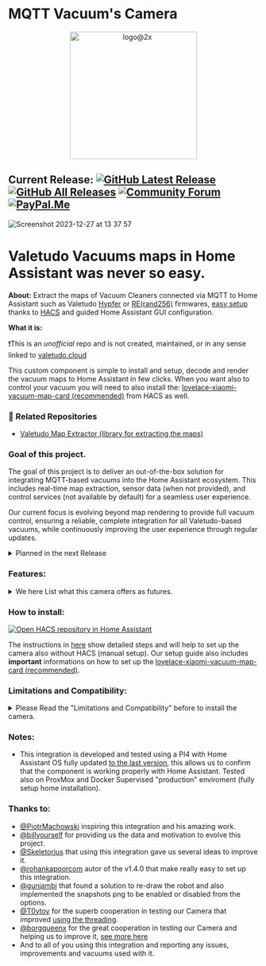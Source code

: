 [releases_shield]: https://img.shields.io/github/release/sca075/mqtt_vacuum_camera.svg?style=popout
[latest_release]: https://github.com/sca075/mqtt_vacuum_camera/releases/latest

[releases]: https://github.com/sca075/mqtt_vacuum_camera/releases
[downloads_total_shield]: https://img.shields.io/github/downloads/sca075/mqtt_vacuum_camera/total

[community_forum_shield]: https://img.shields.io/static/v1.svg?label=%20&message=Forum&style=popout&color=41bdf5&logo=HomeAssistant&logoColor=white
[community_forum]: https://community.home-assistant.io/t/valetudo-vacuums-map-camera-for-home-assistant/600182/19

[paypal_me_shield]: https://img.shields.io/static/v1.svg?label=%20&message=PayPal.Me&logo=paypal
[paypal_me]: https://paypal.me/gsca075


# MQTT Vacuum's Camera
<p align="center">
  <img width="256" alt="logo@2x" src="https://github.com/sca075/mqtt_vacuum_camera/assets/82227818/0c623494-2844-4ed9-a246-0ad27f32503e">
</p>


## Current Release: [![GitHub Latest Release][releases_shield]][latest_release] [![GitHub All Releases][downloads_total_shield]][releases] [![Community Forum][community_forum_shield]][community_forum] [![PayPal.Me][paypal_me_shield]][paypal_me]

![Screenshot 2023-12-27 at 13 37 57](https://github.com/sca075/valetudo_vacuum_camera/assets/82227818/4f1f76ee-b507-4fde-b1bd-32e6980873cb)

# Valetudo Vacuums maps in Home Assistant was never so easy.

**About:**
Extract the maps of Vacuum Cleaners connected via MQTT to Home Assistant such as Valetudo [Hypfer](https://valetudo.cloud/) or [RE(rand256)](https://github.com/rand256/valetudo) firmwares, [easy setup](./docs/install.md) thanks to [HACS](https://hacs.xyz/)  and guided Home Assistant GUI configuration.

**What it is:**

❗This is an _unofficial_ repo and is not created, maintained, or in any sense linked to [valetudo.cloud](https://valetudo.cloud)

This custom component is simple to install and setup, decode and render the vacuum maps to Home Assistant in few clicks.
When you want also to control your vacuum you will need to also install the:
[lovelace-xiaomi-vacuum-map-card (recommended)](https://github.com/PiotrMachowski/lovelace-xiaomi-vacuum-map-card) from HACS as well.

### 🔗 Related Repositories

- [Valetudo Map Extractor (library for extracting the maps)](https://github.com/sca075/Python-package-valetudo-map-parser)

### Goal of this project.
The goal of this project is to deliver an out-of-the-box solution for integrating MQTT-based vacuums into the Home Assistant ecosystem. 
This includes real-time map extraction, sensor data (when not provided), and control services (not available by default)
for a seamless user experience.

Our current focus is evolving beyond map rendering to provide full vacuum control, ensuring a reliable, complete integration for all Valetudo-based vacuums, while continuously improving the user experience through regular updates.  
<details>
   <summary>Planned in the next Release</summary>

Would be really appreciated your kind help and understanding.
The next release isn't planned yet, there are serius refactoring to do.
If you want to contribute, please consider joining our efforts.

#### 2025.x.0 - **Refactoring and New Additions**

- This release will be postponed till below is completed and tested.
- **Changes**
  - Refactored the code to improve readability and maintainability.
  - Remove file operation routines not required for logging export.
- **Features / Improvements :**
  - Enable loading and saving of maps via services by fully integrating with  [MapLoader](https://github.com/pkoehlers/maploader).
  - Add options for Area and Floor management.
  - Option to resize the Robot? maybe ;)
</details>


### Features:
<details><summary> We here List what this camera offers as futures.</summary>

1) All Valetudo equipped vacuums are supported.
2) Supported languages (English, Arabic, Chinese, Czech, Dutch, French, German, Italian, Japanese, Polish, Norwegian, Russian, Spanish, Swedish).
3) **Automatically Generate the calibration points for the lovelace-xiaomi-vacuum-map-card** to ensure full compatibility to this user-friendly card.
4) **Automatically Generate rooms based configuration when vacuum support this functionality**, this will allow you to configure the rooms quickly on the [lovelace-xiaomi-vacuum-map-card](https://github.com/PiotrMachowski/lovelace-xiaomi-vacuum-map-card).
5) **The camera take automatically [snapshots](./docs/snapshots.md) (when the vacuum idle/ error / docked)**. It is also possible to save a snapshot using the Action from Home Assistant with the file name and location you want to use. By the default the snapshot is saved in the www folder of Home Assistant. If the snapshot is disabled from Image Options the png will be deleted automatically.
   ```
   service: camera.snapshot
   target:
     entity_id: camera.valetudo_your_vacuum_camera
   data:
     filename: /config/www/REPLACE_ME.png
   ```
6) **Change the image options** directly form the Home Assistant integration UI with a simple click on the integration configuration.
   - **Image Rotation**: 0, 90, 180, 270 (default is 0).
   - [**Trim automatically the images**](./docs/croping_trimming.md). The standard Valetudo images size 5210x5210 or more, are resized automatically (At boot the camera trims and reduces the images sizes). Default margins are 150 pixels, you can customize this value from the image options.
   - Base colors are the **colors for robot, charger, walls, background, zones etc**.
   - **Rooms colors**, Room 1 is actually also the Floor color (for vacuum that do not support rooms).
   - **[Transparency level](./docs/transparency.md) for all elements and rooms** colours can be also customize.
   - It is possible to **display on the image the vacuum status**, this option add a vacuum status text at the top left of the image. Status and room where the vacuum is will be display on the text filed.
7) This integration make possible to **render multiple vacuums** as per each camera will be named with the vacuum name (example: vacuum.robot1 = camera.robot1_camera.. vacuum.robotx = camera.robotx_camera)
8) The camera as all cameras in HA **supports the ON/OFF service**, it is possible to *suspend and resume the camera streem as desired*.
9) In the attributes is possible to get on what room the vacuum is.
10) No Go, Virtual Walls, Zone Clean, Active Segments and Obstacles are draw on the map when available.
11) [Auto Zooming the room (segment)](./docs/auto_zoom.md) when the vacuum is cleaning it.
12) Support Actions "reload" and "reset_trims" implemented for changing the camera settings without restarting Home Assistant.
13) Rand256 sensors are pre-configured from the integration, this will allow you to have all the sensors available in Home Assistant.
14) Added the [**Actions**](./docs/actions.md) for Rand256 / Hypfer to control the vacuums without to format the MQTT messages.
15) [Obstacles](./docs/obstacles_detection.md) are displayed on the map when available. When the vacuum support  ```ObstaclesImage``` is also possible to view the obstacles images.
</details>


### How to install:

[![Open HACS repository in Home Assistant](https://my.home-assistant.io/badges/hacs_repository.svg)](https://my.home-assistant.io/redirect/hacs_repository/?owner=sca075&repository=mqtt_vacuum_camera&category=integration)

The instructions in [here](./docs/install.md) show detailed steps and will help to set up the camera also without HACS (manual setup).
Our setup guide also includes **important** informations on how to set up the [lovelace-xiaomi-vacuum-map-card (recommended)](https://github.com/PiotrMachowski/lovelace-xiaomi-vacuum-map-card).


### Limitations and Compatibility:
<details>
   <summary>
      Please Read the "Limitations and Compatibility" before to install the camera.
   </summary>

I kindly ask for your understanding regarding any limitations you may encounter with this custom component (please read also
our [**notice**](./NOTICE.txt)).
While it's been extensively tested on a PI4 8GB and now also on ProxMox VE, hardware below PI4 8GB may face issues. **Your feedback on such platforms is invaluable**;
please report any problems you encounter.
As a team of one, I'm diligently working to address compatibility across all environments, but this process takes time. In the interim, you can utilize [ValetudoPNG](https://github.com/erkexzcx/valetudopng) as an alternative on unsupported platforms.
Your support in making this component compatible with all environments is greatly appreciated. If you'd like to contribute, whether through code or time, please consider joining our efforts.
For further details on how the camera operates and how you can contribute, refer to the Wiki section of this project. Your patience and assistance are crucial as we strive toward our goal of universal compatibility.

#### Compatibility:
- PI3 4GB: The camera is working on PI3 4GB, anyhow no chance there to run two vacuums cameras at the same time.
- PI4 4GB: The camera is working on PI4 4GB, anyhow run two vacuums cameras at the same time isn't advised even if possible.
- All Vacuums with Valetudo Hypfer or Rand256 firmware are supported.
- If you have a vacuum with a different firmware connected via MQTT, please let us know, we will try to add the support for it.
</details> 


### Notes:
- This integration is developed and tested using a PI4 with Home Assistant OS fully updated [to the last version](https://www.home-assistant.io/faq/release/), this allows us to confirm that the component is working properly with Home Assistant. Tested also on ProxMox and Docker Supervised "production" enviroment (fully setup home installation).
### Thanks to:
- [@PiotrMachowski](https://github.com/PiotrMachowski) inspiring this integration and his amazing work.
- [@billyourself](https://github.com/billyourself) for providing us the data and motivation to evolve this project.
- [@Skeletorjus](https://github.com/Skeletorjus) that using this integration gave us several ideas to improve it.
- [@rohankapoorcom](https://github.com/rohankapoorcom) autor of the v1.4.0 that make really easy to set up this integration.
- [@gunjambi](https://github.com/gunjambi) that found a solution to re-draw the robot and also implemented the snapshots png to be enabled or disabled from the options.
- [@T0ytoy](https://github.com/T0ytoy) for the superb cooperation in testing our Camera that improved [using the threading](https://github.com/sca075/valetudo_vacuum_camera/discussions/71).
- [@borgqueenx](https://github.com/borgqueenx) for the great cooperation in testing our Camera and helping us to improve it, [see more here](https://github.com/sca075/mqtt_vacuum_camera/discussions/296#:~:text=Edit-,borgqueenx,-2%20weeks%20ago)
- And to all of you using this integration and reporting any issues, improvements and vacuums used with it.
